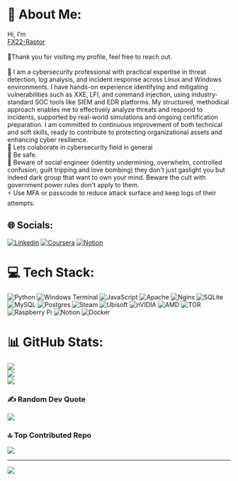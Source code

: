 # 💫 About Me:
Hi, I’m <br>[FX22-Raptor](https://www.credly.com/badges/122e4f8c-a5eb-4bd9-b006-27645de766b7/public_url)<br><br>🔭Thank you for visiting my profile, feel free to reach out.<br> <br>👯 I am a cybersecurity professional with practical expertise in threat detection, log analysis, and incident response across Linux and Windows environments. I have hands-on experience identifying and mitigating vulnerabilities such as XXE, LFI, and command injection, using industry-standard SOC tools like SIEM and EDR platforms. My structured, methodical approach enables me to effectively analyze threats and respond to incidents, supported by real-world simulations and ongoing certification preparation. I am committed to continuous improvement of both technical and soft skills, ready to contribute to protecting organizational assets and enhancing cyber resilience.<br>🤝 Lets colaborate in cybersecurity field in general<br>🌱 Be safe. <br>💬 Beware of social engineer (identity undermining, overwhelm, controlled confusion, guilt tripping and love bombing) they don't just gaslight you but indeed dark group that want to own your mind. Beware the cult with government power rules don't apply to them. <br>⚡ Use MFA or passcode to reduce attack surface and keep logs of their attempts.

## 🌐 Socials:
[![Linkedin](https://custom-icon-badges.demolab.com/badge/LinkedIn-0A66C2?logo=linkedin-white&logoColor=fff)](https://www.linkedin.com/in/gdb-simbaku/) 
[![Coursera](https://img.shields.io/badge/Coursera-0056D2?logo=coursera&logoColor=fff)](https://www.coursera.org/user/8b35896687894f573462f5d34ae5c1da)
[![Notion](https://img.shields.io/badge/Notion-000?logo=notion&logoColor=fff)](https://www.notion.so/Resume-ff1a2752854f4e3d9fa4ec01ef3ff1c4)
# 💻 Tech Stack:
![Python](https://img.shields.io/badge/python-3670A0?style=plastic&logo=python&logoColor=ffdd54) ![Windows Terminal](https://img.shields.io/badge/Windows%20Terminal-%234D4D4D.svg?style=plastic&logo=windows-terminal&logoColor=white) ![JavaScript](https://img.shields.io/badge/javascript-%23323330.svg?style=plastic&logo=javascript&logoColor=%23F7DF1E) ![Apache](https://img.shields.io/badge/apache-%23D42029.svg?style=plastic&logo=apache&logoColor=white) ![Nginx](https://img.shields.io/badge/nginx-%23009639.svg?style=plastic&logo=nginx&logoColor=white) ![SQLite](https://img.shields.io/badge/sqlite-%2307405e.svg?style=plastic&logo=sqlite&logoColor=white) ![MySQL](https://img.shields.io/badge/mysql-4479A1.svg?style=plastic&logo=mysql&logoColor=white) ![Postgres](https://img.shields.io/badge/postgres-%23316192.svg?style=plastic&logo=postgresql&logoColor=white) ![Steam](https://img.shields.io/badge/steam-%23000000.svg?style=plastic&logo=steam&logoColor=white) ![Ubisoft](https://img.shields.io/badge/Ubisoft-%23F5F5F5.svg?style=plastic&logo=Ubisoft&logoColor=black) ![nVIDIA](https://img.shields.io/badge/nVIDIA-%2376B900.svg?style=plastic&logo=nVIDIA&logoColor=white) ![AMD](https://img.shields.io/badge/AMD-%23000000.svg?style=plastic&logo=amd&logoColor=white) ![TOR](https://img.shields.io/badge/tor-%237E4798.svg?style=plastic&logo=tor-project&logoColor=white) ![Raspberry Pi](https://img.shields.io/badge/-Raspberry_Pi-C51A4A?style=plastic&logo=Raspberry-Pi) ![Notion](https://img.shields.io/badge/Notion-%23000000.svg?style=plastic&logo=notion&logoColor=white) ![Docker](https://img.shields.io/badge/docker-%230db7ed.svg?style=plastic&logo=docker&logoColor=white)
# 📊 GitHub Stats:
![](https://github-readme-stats.vercel.app/api?username=toohau&theme=dark&hide_border=false&include_all_commits=true&count_private=true)<br/>
![](https://github-readme-streak-stats.herokuapp.com/?user=toohau&theme=dark&hide_border=false)<br/>
![](https://github-readme-stats.vercel.app/api/top-langs/?username=toohau&theme=dark&hide_border=false&include_all_commits=true&count_private=true&layout=compact)

### ✍️ Random Dev Quote
![](https://quotes-github-readme.vercel.app/api?type=horizontal&theme=merko)

### 🔝 Top Contributed Repo
![](https://github-contributor-stats.vercel.app/api?username=toohau&limit=5&theme=prussian&combine_all_yearly_contributions=true)

---
[![](https://visitcount.itsvg.in/api?id=toohau&icon=1&color=3)](https://visitcount.itsvg.in)

<!-- Proudly created with GPRM ( https://gprm.itsvg.in ) -->
